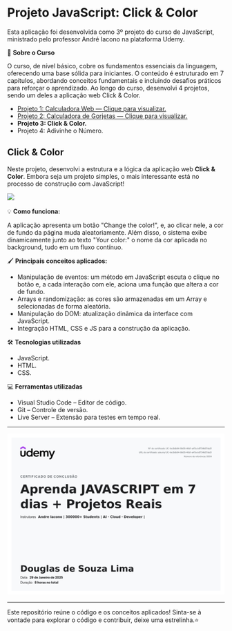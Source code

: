 # Projeto JavaScript: Click & Color

Esta aplicação foi desenvolvida como 3º projeto do curso de JavaScript, ministrado pelo professor André Iacono na plataforma Udemy.

🎯 **Sobre o Curso**

O curso, de nível básico, cobre os fundamentos essenciais da linguagem, oferecendo uma base sólida para iniciantes. O conteúdo é estruturado em 7 capítulos, abordando conceitos fundamentais e incluindo desafios práticos para reforçar o aprendizado. Ao longo do curso, desenvolvi 4 projetos, sendo um deles a aplicação web Click & Color.

- [Projeto 1: Calculadora Web — Clique para visualizar.](https://github.com/dooouglas/projeto-JS-calculadora-web)
- [Projeto 2: Calculadora de Gorjetas — Clique para visualizar.](https://github.com/dooouglas/projeto-JS-calculadora-de-gorjetas)
- **Projeto 3: Click & Color.**
- Projeto 4: Adivinhe o Número.

## Click & Color

Neste projeto, desenvolvi a estrutura e a lógica da aplicação web **Click & Color**. Embora seja um projeto simples, o mais interessante está no processo de construção com JavaScript!

<img src="Imagens\AnimaçãoClick&Color.gif">

💡 **Como funciona:**

A aplicação apresenta um botão "Change the color!", e, ao clicar nele, a cor de fundo da página muda aleatoriamente. Além disso, o sistema exibe dinamicamente junto ao texto "Your color:" o nome da cor aplicada no background, tudo em um fluxo contínuo.

🖌️ **Principais conceitos aplicados:**

- Manipulação de eventos: um método em JavaScript escuta o clique no botão e, a cada interação com ele, aciona uma função que altera a cor de fundo.
- Arrays e randomização: as cores são armazenadas em um Array e selecionadas de forma aleatória.
- Manipulação do DOM: atualização dinâmica da interface com JavaScript.
- Integração HTML, CSS e JS para a construção da aplicação.

🛠️ **Tecnologias utilizadas**

- JavaScript.
- HTML.
- CSS.

💻 **Ferramentas utilizadas**

- Visual Studio Code – Editor de código.
- Git – Controle de versão.
- Live Server – Extensão para testes em tempo real.

-----

<img src="Imagens\certificadojavascript.jpg">

-----

Este repositório reúne o código e os conceitos aplicados! Sinta-se à vontade para explorar o código e contribuir, deixe uma estrelinha.⭐